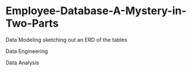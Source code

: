 # Employee-Database-A-Mystery-in-Two-Parts

Data Modeling
sketching out an ERD of the tables

Data Engineering


Data Analysis
